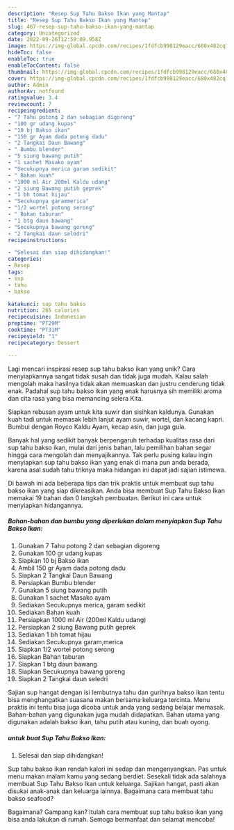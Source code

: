 ```yaml
---
description: "Resep Sup Tahu Bakso Ikan yang Mantap"
title: "Resep Sup Tahu Bakso Ikan yang Mantap"
slug: 467-resep-sup-tahu-bakso-ikan-yang-mantap
category: Uncategorized
date: 2022-09-26T12:59:09.958Z
image: https://img-global.cpcdn.com/recipes/1fdfcb998129eacc/680x482cq70/sup-tahu-bakso-ikan-foto-resep-utama.jpg
hideToc: false
enableToc: true
enableTocContent: false
thumbnail: https://img-global.cpcdn.com/recipes/1fdfcb998129eacc/680x482cq70/sup-tahu-bakso-ikan-foto-resep-utama.jpg
cover: https://img-global.cpcdn.com/recipes/1fdfcb998129eacc/680x482cq70/sup-tahu-bakso-ikan-foto-resep-utama.jpg
author: Admin
authorAv: notfound
ratingvalue: 3.4
reviewcount: 7
recipeingredient:
- "7 Tahu potong 2 dan sebagian digoreng"
- "100 gr udang kupas"
- "10 bj Bakso ikan"
- "150 gr Ayam dada potong dadu"
- "2 Tangkai Daun Bawang"
- " Bumbu blender"
- "5 siung bawang putih"
- "1 sachet Masako ayam"
- "Secukupnya merica garam sedikit"
- " Bahan kuah"
- "1000 ml Air 200ml Kaldu udang"
- "2 siung Bawang putih geprek"
- "1 bh tomat hijau"
- "Secukupnya garammerica"
- "1/2 wortel potong serong"
- " Bahan taburan"
- "1 btg daun bawang"
- "Secukupnya bawang goreng"
- "2 Tangkai daun seledri"
recipeinstructions:

- "Selesai dan siap dihidangkan!"
categories:
- Resep
tags:
- sup
- tahu
- bakso

katakunci: sup tahu bakso 
nutrition: 265 calories
recipecuisine: Indonesian
preptime: "PT29M"
cooktime: "PT31M"
recipeyield: "1"
recipecategory: Dessert

---
```





Lagi mencari inspirasi resep sup tahu bakso ikan yang unik? Cara menyiapkannya sangat tidak susah dan tidak juga mudah. Kalau salah mengolah maka hasilnya tidak akan memuaskan dan justru cenderung tidak enak. Padahal sup tahu bakso ikan yang enak harusnya sih memiliki aroma dan cita rasa yang bisa memancing selera Kita.





Siapkan rebusan ayam untuk kita suwir dan sisihkan kaldunya. Gunakan kuah tadi untuk memasak lebih lanjut ayam suwir, wortel, dan kacang kapri. Bumbui dengan Royco Kaldu Ayam, kecap asin, dan juga gula.

Banyak hal yang sedikit banyak berpengaruh terhadap kualitas rasa dari sup tahu bakso ikan, mulai dari jenis bahan, lalu pemilihan bahan segar hingga cara mengolah dan menyajikannya. Tak perlu pusing kalau ingin menyiapkan sup tahu bakso ikan yang enak di mana pun anda berada, karena asal sudah tahu triknya maka hidangan ini dapat jadi sajian istimewa.






Di bawah ini ada beberapa tips dan trik praktis untuk membuat sup tahu bakso ikan yang siap dikreasikan. Anda bisa membuat Sup Tahu Bakso Ikan memakai 19 bahan dan 0 langkah pembuatan. Berikut ini cara untuk menyiapkan hidangannya.

<!--inarticleads1-->

##### Bahan-bahan dan bumbu yang diperlukan dalam menyiapkan Sup Tahu Bakso Ikan:

1. Gunakan 7 Tahu potong 2 dan sebagian digoreng
1. Gunakan 100 gr udang kupas
1. Siapkan 10 bj Bakso ikan
1. Ambil 150 gr Ayam dada potong dadu
1. Siapkan 2 Tangkai Daun Bawang
1. Persiapkan  Bumbu blender
1. Gunakan 5 siung bawang putih
1. Gunakan 1 sachet Masako ayam
1. Sediakan Secukupnya merica, garam sedikit
1. Sediakan  Bahan kuah
1. Persiapkan 1000 ml Air (200ml Kaldu udang)
1. Persiapkan 2 siung Bawang putih geprek
1. Sediakan 1 bh tomat hijau
1. Sediakan Secukupnya garam,merica
1. Siapkan 1/2 wortel potong serong
1. Siapkan  Bahan taburan
1. Siapkan 1 btg daun bawang
1. Siapkan Secukupnya bawang goreng
1. Siapkan 2 Tangkai daun seledri


Sajian sup hangat dengan isi lembutnya tahu dan gurihnya bakso ikan tentu bisa menghangatkan suasana makan bersama keluarga tercinta. Menu praktis ini tentu bisa juga dicoba untuk anda yang sedang belajar memasak. Bahan-bahan yang digunakan juga mudah didapatkan. Bahan utama yang digunakan adalah bakso ikan, tahu putih atau kuning, dan buah oyong. 

<!--inarticleads2-->

#####  untuk buat Sup Tahu Bakso Ikan:


1. Selesai dan siap dihidangkan!

Sup tahu bakso ikan rendah kalori ini sedap dan mengenyangkan. Pas untuk menu makan malam kamu yang sedang berdiet. Sesekali tidak ada salahnya membuat Sup Tahu Bakso Ikan untuk keluarga. Sajikan hangat, pasti akan disukai anak-anak dan keluarga lainnya. Bagaimana cara membuat tahu bakso seafood? 

Bagaimana? Gampang kan? Itulah cara membuat sup tahu bakso ikan yang bisa anda lakukan di rumah. Semoga bermanfaat dan selamat mencoba!
